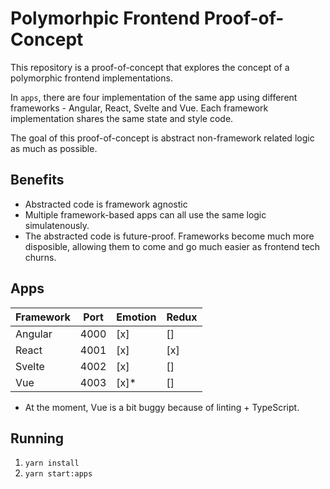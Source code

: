 # Polymorhpic Frontend Proof-of-Concept

This repository is a proof-of-concept that explores the concept of a polymorphic frontend implementations.

In `apps`, there are four implementation of the same app using different frameworks - Angular, React, Svelte and Vue. Each framework implementation shares the same state and style code.

The goal of this proof-of-concept is abstract non-framework related logic as much as possible.

## Benefits
* Abstracted code is framework agnostic
* Multiple framework-based apps can all use the same logic simulatenously.
* The abstracted code is future-proof. Frameworks become much more disposible, allowing them to come and go much easier as frontend tech churns.

## Apps
| Framework | Port | Emotion | Redux |
|---|---|---|---|
| Angular | 4000 | [x] | [] |
| React | 4001 | [x] | [x] |
| Svelte | 4002  | [x] | [] |
| Vue | 4003  | [x]* | [] |

* At the moment, Vue is a bit buggy because of linting + TypeScript.

## Running
1. `yarn install`
1. `yarn start:apps`
